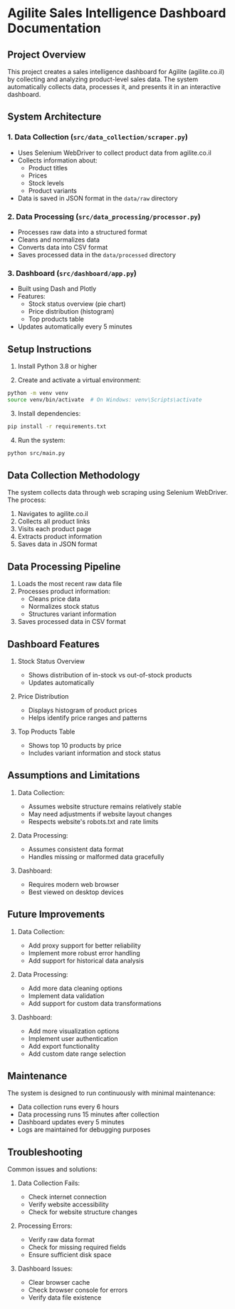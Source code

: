 # Agilite Sales Intelligence Dashboard Documentation

## Project Overview
This project creates a sales intelligence dashboard for Agilite (agilite.co.il) by collecting and analyzing product-level sales data. The system automatically collects data, processes it, and presents it in an interactive dashboard.

## System Architecture

### 1. Data Collection (`src/data_collection/scraper.py`)
- Uses Selenium WebDriver to collect product data from agilite.co.il
- Collects information about:
  - Product titles
  - Prices
  - Stock levels
  - Product variants
- Data is saved in JSON format in the `data/raw` directory

### 2. Data Processing (`src/data_processing/processor.py`)
- Processes raw data into a structured format
- Cleans and normalizes data
- Converts data into CSV format
- Saves processed data in the `data/processed` directory

### 3. Dashboard (`src/dashboard/app.py`)
- Built using Dash and Plotly
- Features:
  - Stock status overview (pie chart)
  - Price distribution (histogram)
  - Top products table
- Updates automatically every 5 minutes

## Setup Instructions

1. Install Python 3.8 or higher

2. Create and activate a virtual environment:
```bash
python -m venv venv
source venv/bin/activate  # On Windows: venv\Scripts\activate
```

3. Install dependencies:
```bash
pip install -r requirements.txt
```

4. Run the system:
```bash
python src/main.py
```

## Data Collection Methodology

The system collects data through web scraping using Selenium WebDriver. The process:
1. Navigates to agilite.co.il
2. Collects all product links
3. Visits each product page
4. Extracts product information
5. Saves data in JSON format

## Data Processing Pipeline

1. Loads the most recent raw data file
2. Processes product information:
   - Cleans price data
   - Normalizes stock status
   - Structures variant information
3. Saves processed data in CSV format

## Dashboard Features

1. Stock Status Overview
   - Shows distribution of in-stock vs out-of-stock products
   - Updates automatically

2. Price Distribution
   - Displays histogram of product prices
   - Helps identify price ranges and patterns

3. Top Products Table
   - Shows top 10 products by price
   - Includes variant information and stock status

## Assumptions and Limitations

1. Data Collection:
   - Assumes website structure remains relatively stable
   - May need adjustments if website layout changes
   - Respects website's robots.txt and rate limits

2. Data Processing:
   - Assumes consistent data format
   - Handles missing or malformed data gracefully

3. Dashboard:
   - Requires modern web browser
   - Best viewed on desktop devices

## Future Improvements

1. Data Collection:
   - Add proxy support for better reliability
   - Implement more robust error handling
   - Add support for historical data analysis

2. Data Processing:
   - Add more data cleaning options
   - Implement data validation
   - Add support for custom data transformations

3. Dashboard:
   - Add more visualization options
   - Implement user authentication
   - Add export functionality
   - Add custom date range selection

## Maintenance

The system is designed to run continuously with minimal maintenance:
- Data collection runs every 6 hours
- Data processing runs 15 minutes after collection
- Dashboard updates every 5 minutes
- Logs are maintained for debugging purposes

## Troubleshooting

Common issues and solutions:

1. Data Collection Fails:
   - Check internet connection
   - Verify website accessibility
   - Check for website structure changes

2. Processing Errors:
   - Verify raw data format
   - Check for missing required fields
   - Ensure sufficient disk space

3. Dashboard Issues:
   - Clear browser cache
   - Check browser console for errors
   - Verify data file existence 
